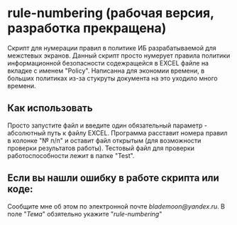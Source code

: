 # rule-numbering (рабочая версия, разработка прекращена)
Скрипт для нумерации правил в политике ИБ разрабатываемой для межстевых экранов.
Данный скрипт просто нумерует правила политики информационной безопасности содежращейся в EXCEL файле на вкладке с именем "Policy". 
Написанна для экономии времени, в больших политиках из-за стукруты документа на это уходило много времени.

## Как использовать

Просто запустите файл и введите один обязательный параметр - абсолютный путь к файлу EXCEL. Программа расставит номера правил в колонке "№ п/п" и оставит файл открытым (для возможности проверки результатов работы).
Тестовый файл для проверки работоспособности лежит в папке "Test".

## Если вы нашли ошибку в работе скрипта или коде:
  Сообщите мне об этом по электронной почте _blademoon@yandex.ru_.
  В поле "_Тема_" обзятельно укажите "_rule-numbering_"



